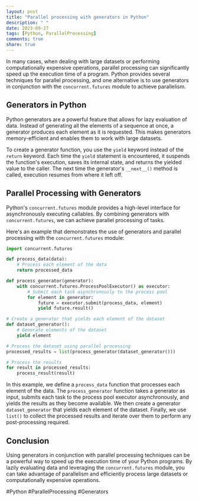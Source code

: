 ```yaml
---
layout: post
title: "Parallel processing with generators in Python"
description: " "
date: 2023-09-27
tags: [Python, ParallelProcessing]
comments: true
share: true
---
```


In many cases, when dealing with large datasets or performing computationally expensive operations, parallel processing can significantly speed up the execution time of a program. Python provides several techniques for parallel processing, and one alternative is to use generators in conjunction with the `concurrent.futures` module to achieve parallelism.

## Generators in Python

Python generators are a powerful feature that allows for lazy evaluation of data. Instead of generating all the elements of a sequence at once, a generator produces each element as it is requested. This makes generators memory-efficient and enables them to work with large datasets.

To create a generator function, you use the `yield` keyword instead of the `return` keyword. Each time the `yield` statement is encountered, it suspends the function's execution, saves its internal state, and returns the yielded value to the caller. The next time the generator's `__next__()` method is called, execution resumes from where it left off.

## Parallel Processing with Generators

Python's `concurrent.futures` module provides a high-level interface for asynchronously executing callables. By combining generators with `concurrent.futures`, we can achieve parallel processing of tasks.

Here's an example that demonstrates the use of generators and parallel processing with the `concurrent.futures` module:

```python
import concurrent.futures

def process_data(data):
    # Process each element of the data
    return processed_data

def process_generator(generator):
    with concurrent.futures.ProcessPoolExecutor() as executor:
        # Submit each task asynchronously to the process pool
        for element in generator:
            future = executor.submit(process_data, element)
            yield future.result()

# Create a generator that yields each element of the dataset
def dataset_generator():
    # Generate elements of the dataset
    yield element

# Process the dataset using parallel processing
processed_results = list(process_generator(dataset_generator()))

# Process the results
for result in processed_results:
    process_result(result)
```

In this example, we define a `process_data` function that processes each element of the data. The `process_generator` function takes a generator as input, submits each task to the process pool executor asynchronously, and yields the results as they become available. We then create a generator `dataset_generator` that yields each element of the dataset. Finally, we use `list()` to collect the processed results and iterate over them to perform any post-processing required.

## Conclusion

Using generators in conjunction with parallel processing techniques can be a powerful way to speed up the execution time of your Python programs. By lazily evaluating data and leveraging the `concurrent.futures` module, you can take advantage of parallelism and efficiently process large datasets or computationally expensive operations.

#Python #ParallelProcessing #Generators